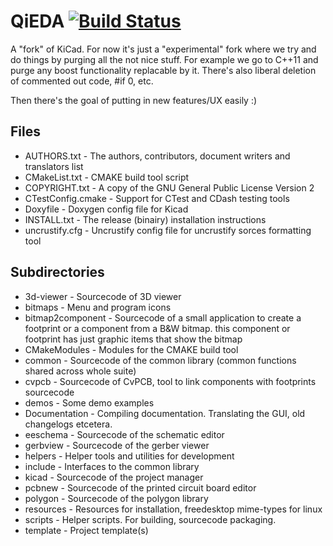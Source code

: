 QiEDA [![Build Status](https://travis-ci.org/QiEDA/QiEDA.svg?branch=master)](https://travis-ci.org/QiEDA/QiEDA)
============
A "fork" of KiCad. For now it's just a "experimental" fork where we try and do things by purging all
the not nice stuff. For example we go to C++11 and purge any boost functionality replacable by it. There's also liberal deletion of commented out code, #if 0, etc.

Then there's the goal of putting in new features/UX easily :)


Files
-----
- AUTHORS.txt         - The authors, contributors, document writers and translators list
- CMakeList.txt       - CMAKE build tool script
- COPYRIGHT.txt       - A copy of the GNU General Public License Version 2
- CTestConfig.cmake   - Support for CTest and CDash testing tools
- Doxyfile            - Doxygen config file for Kicad
- INSTALL.txt         - The release (binairy) installation instructions
- uncrustify.cfg      - Uncrustify config file for uncrustify sorces formatting tool

Subdirectories
--------------
- 3d-viewer      - Sourcecode of 3D viewer
- bitmaps        - Menu and program icons
- bitmap2component - Sourcecode of a small application to create a footprint or a component from a B&W bitmap. this component or footprint has just graphic items that show the bitmap
- CMakeModules   - Modules for the CMAKE build tool
- common         - Sourcecode of the common library (common functions shared across whole suite)
- cvpcb          - Sourcecode of CvPCB, tool to link components with footprints sourcecode
- demos          - Some demo examples
- Documentation  - Compiling documentation. Translating the GUI, old changelogs etcetera.
- eeschema       - Sourcecode of the schematic editor
- gerbview       - Sourcecode of the gerber viewer
- helpers        - Helper tools and utilities for development
- include        - Interfaces to the common library
- kicad          - Sourcecode of the project manager
- pcbnew         - Sourcecode of the printed circuit board editor
- polygon        - Sourcecode of the polygon library
- resources      - Resources for installation, freedesktop mime-types for linux
- scripts        - Helper scripts. For building, sourcecode packaging.
- template       - Project template(s)
